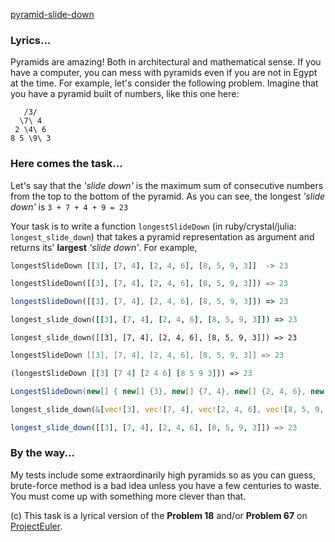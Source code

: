 [pyramid-slide-down](https://www.codewars.com/kata/551f23362ff852e2ab000037)

### Lyrics...

Pyramids are amazing! Both in architectural and mathematical sense. If you have a computer, you can mess with pyramids even if you are not in Egypt at the time. For example, let's consider the following problem. Imagine that you have a pyramid built of numbers, like this one here:

```
   /3/
  \7\ 4 
 2 \4\ 6 
8 5 \9\ 3
```

### Here comes the task...

Let's say that the *'slide down'* is the maximum sum of consecutive numbers from the top to the bottom of the pyramid. As you can see, the longest *'slide down'* is `3 + 7 + 4 + 9 = 23`

Your task is to write a function `longestSlideDown` (in ruby/crystal/julia: `longest_slide_down`) that takes a pyramid representation as argument and returns its' __largest__ *'slide down'*. For example,

```haskell
longestSlideDown [[3], [7, 4], [2, 4, 6], [8, 5, 9, 3]]  -> 23
```
```python
longestSlideDown([[3], [7, 4], [2, 4, 6], [8, 5, 9, 3]]) => 23
```
```javascript
longestSlideDown([[3], [7, 4], [2, 4, 6], [8, 5, 9, 3]]) => 23
```
```ruby
longest_slide_down([[3], [7, 4], [2, 4, 6], [8, 5, 9, 3]]) => 23
```
```crystal
longest_slide_down([[3], [7, 4], [2, 4, 6], [8, 5, 9, 3]]) => 23
```
```java
longestSlideDown [[3], [7, 4], [2, 4, 6], [8, 5, 9, 3]] => 23
```
```clojure
(longestSlideDown [[3] [7 4] [2 4 6] [8 5 9 3]]) => 23
```
```csharp
LongestSlideDown(new[] { new[] {3}, new[] {7, 4}, new[] {2, 4, 6}, new[] {8, 5, 9, 3} }); => 23
```
```rust
longest_slide_down(&[vec![3], vec![7, 4], vec![2, 4, 6], vec![8, 5, 9, 3]]) => 23
```
```julia
longest_slide_down([[3], [7, 4], [2, 4, 6], [8, 5, 9, 3]]) => 23
```

### By the way...

My tests include some extraordinarily high pyramids so as you can guess, brute-force method is a bad idea unless you have a few centuries to waste. You must come up with something more clever than that.

(c) This task is a lyrical version of the __Problem 18__ and/or __Problem 67__ on [ProjectEuler](https://projecteuler.net).

